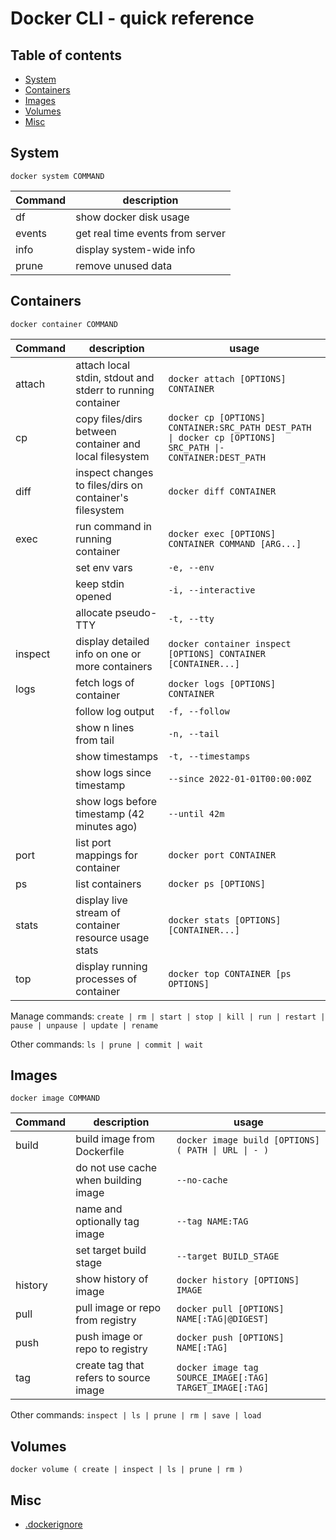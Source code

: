 # Docker CLI - quick reference

## Table of contents
- [System](#system)
- [Containers](#containers)
- [Images](#images)
- [Volumes](#volumes)
- [Misc](#misc)

## System
`docker system COMMAND`

| Command | description |
| ------- | ----------- |
| df | show docker disk usage |
| events | get real time events from server |
| info | display system-wide info |
| prune | remove unused data |

## Containers
`docker container COMMAND`

| Command | description | usage |
| ------- | ----------- | ----- |
| attach | attach local stdin, stdout and stderr to running container |`docker attach [OPTIONS] CONTAINER`|
| cp | copy files/dirs between container and local filesystem |`docker cp [OPTIONS] CONTAINER:SRC_PATH DEST_PATH \| docker cp [OPTIONS] SRC_PATH \|- CONTAINER:DEST_PATH`|
| diff | inspect changes to files/dirs on container's filesystem |`docker diff CONTAINER`|
| exec | run command in running container |`docker exec [OPTIONS] CONTAINER COMMAND [ARG...]`|
|| set env vars | `-e, --env` |
|| keep stdin opened | `-i, --interactive` |
|| allocate pseudo-TTY | `-t, --tty` |
| inspect | display detailed info on one or more containers |`docker container inspect [OPTIONS] CONTAINER [CONTAINER...]`|
| logs | fetch logs of container |`docker logs [OPTIONS] CONTAINER`|
|| follow log output | `-f, --follow` |
|| show n lines from tail | `-n, --tail` |
|| show timestamps |`-t, --timestamps`|
|| show logs since timestamp | `--since 2022-01-01T00:00:00Z` |
|| show logs before timestamp (42 minutes ago) |`--until 42m`|
| port | list port mappings for container |`docker port CONTAINER`|
| ps | list containers | `docker ps [OPTIONS]` |
| stats | display live stream of container resource usage stats |`docker stats [OPTIONS] [CONTAINER...]`|
| top | display running processes of container |`docker top CONTAINER [ps OPTIONS]`|

Manage commands: `create | rm | start | stop | kill | run | restart | pause | unpause | update | rename`

Other commands: `ls | prune | commit | wait`

## Images
`docker image COMMAND`

| Command | description | usage |
| ------- | ----------- | ----- |
| build | build image from Dockerfile | `docker image build [OPTIONS] ( PATH \| URL \| - )`
|| do not use cache when building image | `--no-cache` |
|| name and optionally tag image | `--tag NAME:TAG` |
|| set target build stage | `--target BUILD_STAGE` |
| history | show history of image |`docker history [OPTIONS] IMAGE`|
| pull | pull image or repo from registry |`docker pull [OPTIONS] NAME[:TAG\|@DIGEST]`|
| push | push image or repo to registry |`docker push [OPTIONS] NAME[:TAG]`|
| tag | create tag that refers to source image | `docker image tag SOURCE_IMAGE[:TAG] TARGET_IMAGE[:TAG]` |

Other commands: `inspect | ls | prune | rm | save | load`

## Volumes
`docker volume ( create | inspect | ls | prune | rm )`


## Misc

- [.dockerignore](https://docs.docker.com/engine/reference/builder/#dockerignore-file)